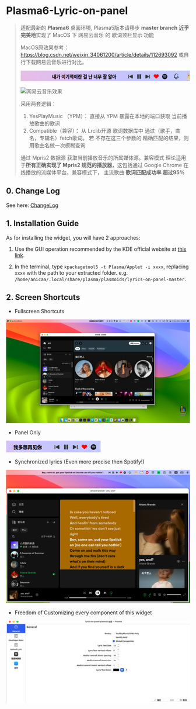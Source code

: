 # Plasma6-Lyric-on-panel
> 适配最新的 **Plasma6** 桌面环境, Plasma5版本请移步 **master branch**
> **近乎完美地**实现了 MacOS 下 网易云音乐 的 歌词顶栏显示 功能
>
> MacOS原效果参考：https://blog.csdn.net/weixin_34061200/article/details/112693092 或自行下载网易云音乐进行对比。
>
> ![Lyric-on-panel效果](img/image-20240317195128194.png "Lyric-on-panel")
>
> ![网易云音乐效果](https://img-blog.csdnimg.cn/img_convert/d98c4b5b7d938727d008214573453c57.png "网易云音乐效果")
>
> 采用两套逻辑： 
>
>  	1. YesPlayMusic （YPM）： 直接从 YPM 暴露在本地的端口获取 当前播放歌曲的歌词
>  	2. Compatible（兼容）： 从 Lrclib开源 歌词数据库中 通过（歌手，曲名，专辑名）fetch歌词。 若 不存在这三个参数的 精确匹配的结果，则用歌曲名做一次模糊查询
>
> 通过 Mpris2 数据源 获取当前播放音乐的所属媒体源。兼容模式 理论适用于**所有正确实现了 Mpris2 规范的播放器**，这包括通过 Google Chrome 在线播放的流媒体平台。兼容模式下， 主流歌曲 **歌词匹配成功率** **超过95%**



## 0. Change Log

See here: [ChangeLog](./ChangeLog.md)

## 1. Installation Guide

As for installing the widget, you will have 2 approaches:

1. Use the GUI operation recommended by the KDE official website at [this link](https://userbase.kde.org/Plasma/Installing_Plasmoids).

2. In the terminal, type `kpackagetool5 -t Plasma/Applet -i xxxx`, replacing `xxxx` with the path to your extracted folder. e.g. `/home/anicaa/.local/share/plasma/plasmoids/lyrics-on-panel-master`.

## 2. Screen Shortcuts

* Fullscreen Shortcuts

![image-20240317192855544](img/image-20240317192855544.png "Fullscreen shortcut")

* Panel Only

![image-20240317192935566](img/image-20240317192935566.png "Panel shortcut")



* Synchronized lyrics (Even more precise then Spotify!)

![image-20240317192959997](img/image-20240317192959997.png "synchronized lyrics")



* Freedom of Customizing every component of this widget

![image-20240317193415515](img/image-20240317193415515.png)
